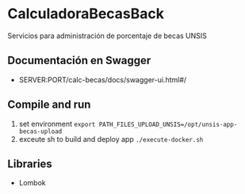 # CalculadoraBecasBack
Servicios para administración de porcentaje de becas UNSIS

## Documentación en Swagger
* SERVER:PORT/calc-becas/docs/swagger-ui.html#/


## Compile and run
1. set environment
```export PATH_FILES_UPLOAD_UNSIS=/opt/unsis-app-becas-upload```
2. exceute sh to build and deploy app
```./execute-docker.sh```

## Libraries
* Lombok